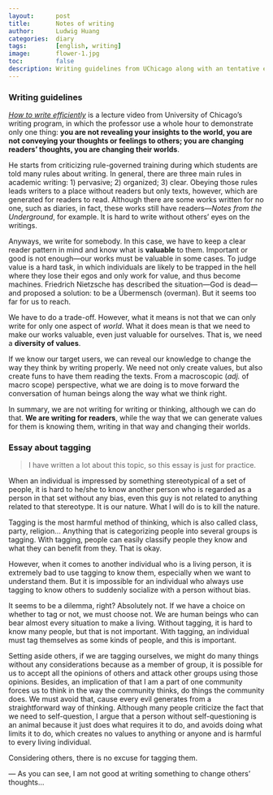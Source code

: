 ```yaml
---
layout:      post
title:       Notes of writing
author:      Ludwig Huang
categories:  diary
tags:        [english, writing]
image:       flower-1.jpg
toc:         false
description: Writing guidelines from UChicago along with an tentative essay about tagging.
---
```


### Writing guidelines

*[How to write efficiently](https://youtu.be/vtIzMaLkCaM)* is a lecture video from University of Chicago’s writing program, in which the professor use a whole hour to demonstrate only one thing: **you are not revealing your insights to the world, you are not conveying your thoughts or feelings to others; you are changing readers’ thoughts, you are changing their worlds**.

He starts from criticizing rule-governed training during which students are told many rules about writing. In general, there are three main rules in academic writing: 1) pervasive; 2) organized; 3) clear. Obeying those rules leads writers to a place without readers but only texts, however, which are generated for readers to read. Although there are some works written for no one, such as diaries, in fact, these works still have readers—*Notes from the Underground*, for example. It is hard to write without others’ eyes on the writings.

Anyways, we write for somebody. In this case, we have to keep a clear reader pattern in mind and know what is **valuable** to them. Important or good is not enough—our works must be valuable in some cases. To judge value is a hard task, in which individuals are likely to be trapped in the hell where they lose their egos and only work for value, and thus become machines. Friedrich Nietzsche has described the situation—God is dead—and proposed a solution: to be a Übermensch (overman). But it seems too far for us to reach.

We have to do a trade-off. However, what it means is not that we can only write for only one aspect of *world*. What it does mean is that we need to make our works valuable, even just valuable for ourselves. That is, we need a **diversity of values**.

If we know our target users, we can reveal our knowledge to change the way they think by writing properly. We need not only create values, but also create funs to have them reading the texts. From a macroscopic (*adj.* of macro scope) perspective, what we are doing is to move forward the conversation of human beings along the way what we think right.

In summary, we are not writing for writing or thinking, although we can do that. **We are writing for readers**, while the way that we can generate values for them is knowing them, writing in that way and changing their worlds.

### Essay about tagging

> I have written a lot about this topic, so this essay is just for practice.

When an individual is impressed by something stereotypical of a set of people, it is hard to he/she to know another person who is regarded as a person in that set without any bias, even this guy is not related to anything related to that stereotype. It is our nature. What I will do is to kill the nature.

Tagging is the most harmful method of thinking, which is also called class, party, religion… Anything that is categorizing people into several groups is tagging. With tagging, people can easily classify people they know and what they can benefit from they. That is okay.

However, when it comes to another individual who is a living person, it is extremely bad to use tagging to know them, especially when we want to understand them. But it is impossible for an individual who always use tagging to know others to suddenly socialize with a person without bias.

It seems to be a dilemma, right? Absolutely not. If we have a choice on whether to tag or not, we must choose not. We are human beings who can bear almost every situation to make a living. Without tagging, it is hard to know many people, but that is not important. With tagging, an individual must tag themselves as some kinds of people, and this is important.

Setting aside others, if we are tagging ourselves, we might do many things without any considerations because as a member of group, it is possible for us to accept all the opinions of others and attack other groups using those opinions. Besides, an implication of that I am a part of one community forces us to think in the way the community thinks, do things the community does. We must avoid that, cause every evil generates from a straightforward way of thinking. Although many people criticize the fact that we need to self-question, I argue that a person without self-questioning is an animal because it just does what requires it to do, and avoids doing what limits it to do, which creates no values to anything or anyone and is harmful to every living individual.

Considering others, there is no excuse for tagging them.

— As you can see, I am not good at writing something to change others’ thoughts…
